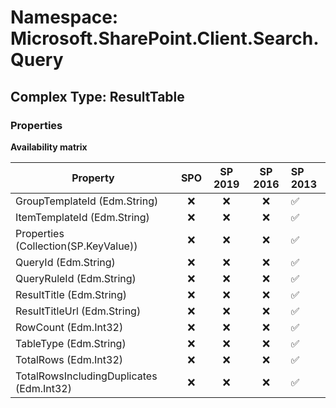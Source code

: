 # Namespace: Microsoft.SharePoint.Client.Search.Query

## Complex Type: ResultTable

### Properties

**Availability matrix**

Property | SPO | SP 2019 | SP 2016 | SP 2013
----------|:---:|:-------:|:-------:|:-------
GroupTemplateId (Edm.String) | ❌ | ❌ | ❌ | ✅
ItemTemplateId (Edm.String) | ❌ | ❌ | ❌ | ✅
Properties (Collection(SP.KeyValue)) | ❌ | ❌ | ❌ | ✅
QueryId (Edm.String) | ❌ | ❌ | ❌ | ✅
QueryRuleId (Edm.String) | ❌ | ❌ | ❌ | ✅
ResultTitle (Edm.String) | ❌ | ❌ | ❌ | ✅
ResultTitleUrl (Edm.String) | ❌ | ❌ | ❌ | ✅
RowCount (Edm.Int32) | ❌ | ❌ | ❌ | ✅
TableType (Edm.String) | ❌ | ❌ | ❌ | ✅
TotalRows (Edm.Int32) | ❌ | ❌ | ❌ | ✅
TotalRowsIncludingDuplicates (Edm.Int32) | ❌ | ❌ | ❌ | ✅
